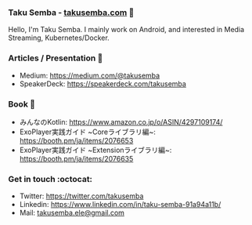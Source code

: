 ### Taku Semba - [takusemba.com](https://takusemba.com) 👋

Hello, I'm Taku Semba. I mainly work on Android, and interested in Media Streaming, Kubernetes/Docker.


### Articles / Presentation :art:
- Medium: https://medium.com/@takusemba
- SpeakerDeck: https://speakerdeck.com/takusemba

### Book :closed_book:
- みんなのKotlin: https://www.amazon.co.jp/o/ASIN/4297109174/
- ExoPlayer実践ガイド ~Coreライブラリ編~: https://booth.pm/ja/items/2076653
- ExoPlayer実践ガイド ~Extensionライブラリ編~: https://booth.pm/ja/items/2076635

### Get in touch :octocat:
- Twitter: https://twitter.com/takusemba
- Linkedin: https://www.linkedin.com/in/taku-semba-91a94a11b/
- Mail: takusemba.ele@gmail.com
